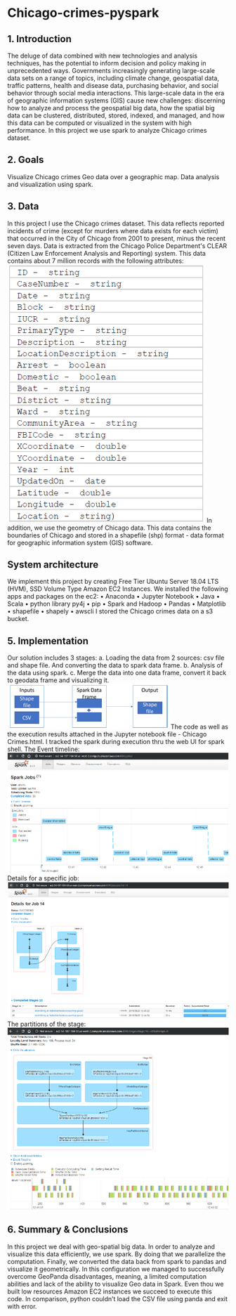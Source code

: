 # Chicago-crimes-pyspark
## 1. Introduction
The deluge of data combined with new technologies and analysis techniques, has the potential to inform decision and policy making in unprecedented ways. Governments increasingly generating large-scale data sets on a range of topics, including climate change, geospatial data, traffic patterns, health and disease data, purchasing behavior, and social behavior through social media interactions.
This large-scale data in the era of geographic information systems (GIS) cause new challenges: discerning how to analyze and process the geospatial big data, how the spatial big data can be clustered, distributed, stored, indexed, and managed, and how this data can be computed or visualized in the system with high performance. In this project we use spark to analyze Chicago crimes dataset.
## 2. Goals
Visualize Chicago crimes Geo data over a geographic map.
Data analysis and visualization using spark.
## 3. Data
In this project I use the Chicago crimes dataset. This data reflects reported incidents of crime (except for murders where data exists for each victim) that occurred in the City of Chicago from 2001 to present, minus the recent seven days. Data is extracted from the Chicago Police Department's CLEAR (Citizen Law Enforcement Analysis and Reporting) system. This data contains about 7 million records with the following attributes:
![alt test](screenshots/table1.png)
In addition, we use the geometry of Chicago data. This data contains the boundaries of Chicago and stored in a shapefile (shp) format - data format for geographic information system (GIS) software.
## System architecture
We implement this project by creating Free Tier Ubuntu Server 18.04 LTS (HVM), SSD Volume Type Amazon EC2 Instances. We installed the following apps and packages on the ec2:
• Anaconda
• Jupyter Notebook
• Java
• Scala
• python library py4j
• pip
• Spark and Hadoop
• Pandas
• Matplotlib
• shapefile
• shapely
• awscli
I stored the Chicago crimes data on a s3 bucket.
## 5. Implementation
Our solution includes 3 stages:
a. Loading the data from 2 sources: csv file and shape file. And converting the data to spark data frame.
b. Analysis of the data using spark.
c. Merge the data into one data frame, convert it back to geodata frame and visualizing it.
![alt test](screenshots/dataFlow1.png)
The code as well as the execution results attached in the Jupyter notebook file - Chicago Crimes.html.
I tracked the spark during execution thru the web UI for spark shell.
The Event timeline:
![alt test](screenshots/spark1.png)
Details for a specific job:
![alt test](screenshots/spark2.png)
The partitions of the stage:
![alt test](screenshots/spark3.png)
## 6. Summary & Conclusions
In this project we deal with geo-spatial big data. In order to analyze and visualize this data efficiently, we use spark. By doing that we parallelize the computation. Finally, we converted the data back from spark to pandas and visualize it geometrically. In this configuration we managed to successfully overcome GeoPanda disadvantages, meaning, a limited computation abilities and lack of the ability to visualize Geo data in Spark.
Even thou we built low resources Amazon EC2 instances we succeed to execute this code. In comparison, python couldn’t load the CSV file using panda and exit with error.
